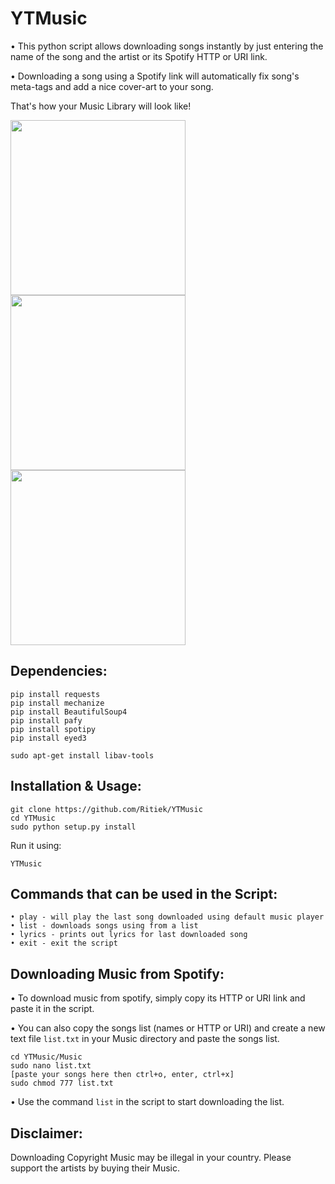 # YTMusic

• This python script allows downloading songs instantly by just entering the name of the song and the artist or its Spotify HTTP or URI link.

• Downloading a song using a Spotify link will automatically fix song's meta-tags and add a nice cover-art to your song.

That's how your Music Library will look like!

<img src="https://i.imgsafe.org/feac7719a0.png" width="280">
<img src="https://i.imgsafe.org/feab78d6e0.png" width="280">
<img src="https://i.imgsafe.org/fe843c25db.png" width="280">

## Dependencies:
```
pip install requests
pip install mechanize
pip install BeautifulSoup4
pip install pafy
pip install spotipy
pip install eyed3
```
```
sudo apt-get install libav-tools
```
## Installation & Usage:
```
git clone https://github.com/Ritiek/YTMusic
cd YTMusic
sudo python setup.py install
```
Run it using:
```
YTMusic
```
## Commands that can be used in the Script:
```
• play - will play the last song downloaded using default music player
• list - downloads songs using from a list
• lyrics - prints out lyrics for last downloaded song
• exit - exit the script
```

## Downloading Music from Spotify:

• To download music from spotify, simply copy its HTTP or URI link and paste it in the script.

• You can also copy the songs list (names or HTTP or URI) and create a new text file ```list.txt``` in your Music directory and paste the songs list.
```
cd YTMusic/Music
sudo nano list.txt
[paste your songs here then ctrl+o, enter, ctrl+x]
sudo chmod 777 list.txt
```

• Use the command ```list``` in the script to start downloading the list.

## Disclaimer:
Downloading Copyright Music may be illegal in your country. Please support the artists by buying their Music.
